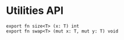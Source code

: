 # Utilities API
```the
export fn size<T> (x: T) int
export fn swap<T> (mut x: T, mut y: T) void
```
